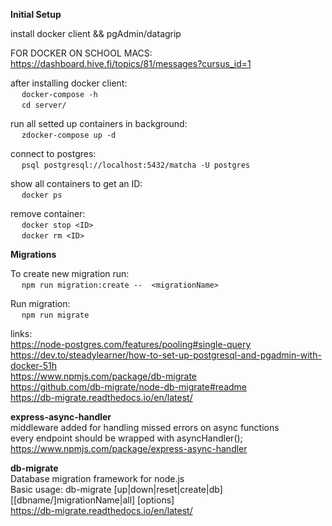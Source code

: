 **Initial Setup**
  
install docker client && pgAdmin/datagrip  

FOR DOCKER ON SCHOOL MACS:  
https://dashboard.hive.fi/topics/81/messages?cursus_id=1  
  
after installing docker client:  
	&emsp; `docker-compose -h`  
	&emsp; 	`cd server/`


  
run all setted up containers in background:  
	&emsp; `zdocker-compose up -d`  
  
connect to postgres:  
	&emsp; `psql postgresql://localhost:5432/matcha -U postgres`  
  
show all containers to get an ID:  
	&emsp; `docker ps`  
  
remove container:  
	&emsp; `docker stop <ID>`  
	&emsp; `docker rm <ID>`  
  
**Migrations**
  
To create new migration run:  
&emsp; `npm run migration:create --  <migrationName>`  
  
Run migration:  
&emsp; `npm run migrate`  
  
links:  
https://node-postgres.com/features/pooling#single-query  
https://dev.to/steadylearner/how-to-set-up-postgresql-and-pgadmin-with-docker-51h  
https://www.npmjs.com/package/db-migrate  
https://github.com/db-migrate/node-db-migrate#readme  
https://db-migrate.readthedocs.io/en/latest/  
  
**express-async-handler**  
middleware added for handling missed errors on async functions  
every endpoint should be wrapped with asyncHandler();  
https://www.npmjs.com/package/express-async-handler  
  
  
**db-migrate**  
Database migration framework for node.js  
Basic usage: db-migrate [up|down|reset|create|db] [[dbname/]migrationName|all] [options]  
https://db-migrate.readthedocs.io/en/latest/  
